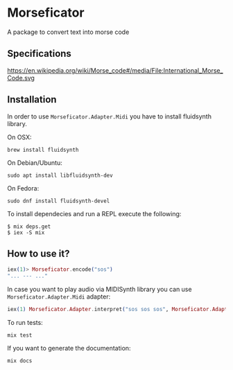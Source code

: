 # Morseficator

A package to convert text into morse code

## Specifications

https://en.wikipedia.org/wiki/Morse_code#/media/File:International_Morse_Code.svg

## Installation

In order to use `Morseficator.Adapter.Midi` you have to install fluidsynth library.

On OSX: 
```
brew install fluidsynth
```

On Debian/Ubuntu:
```
sudo apt install libfluidsynth-dev
```

On Fedora:
```
sudo dnf install fluidsynth-devel
```

To install dependecies and run a REPL execute the following:
```
$ mix deps.get
$ iex -S mix
```
## How to use it?
```elixir
iex(1)> Morseficator.encode("sos")       
"... --- ..."
```

In case you want to play audio via MIDISynth library you can use `Morseficator.Adapter.Midi` adapter:
```elixir
iex(1) Morseficator.Adapter.interpret("sos sos sos", Morseficator.Adapter.Midi)
```

To run tests:
```
mix test
```

If you want to generate the documentation:
```
mix docs
```